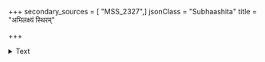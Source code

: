 +++
secondary_sources = [ "MSS_2327",]
jsonClass = "Subhaashita"
title = "अभिलक्ष्यं स्थिरम्"

+++

<details><summary>Text</summary>

अभिलक्ष्यं स्थिरं पुण्यं ख्यातं सद्भिर्निषेवितम्।  
सेवेत सिद्धिमन्विच्छञ् श्लाघ्यं विन्ध्यमिवेश्वरम्॥
</details>
